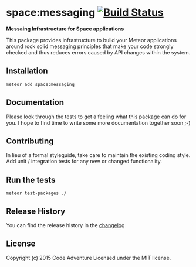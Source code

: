 # space:messaging [![Build Status](https://travis-ci.org/CodeAdventure/space-messaging.svg?branch=master)](https://travis-ci.org/CodeAdventure/space-messaging)

**Messaing Infrastructure for Space applications**

This package provides infrastructure to build your Meteor applications
around rock solid messaging principles that make your code strongly checked
and thus reduces errors caused by API changes within the system.

## Installation
`meteor add space:messaging`

## Documentation
Please look through the tests to get a feeling what this package can do for you.
I hope to find time to write some more documentation together soon ;-)

## Contributing
In lieu of a formal styleguide, take care to maintain the existing coding style.
Add unit / integration tests for any new or changed functionality.

## Run the tests
`meteor test-packages ./`

## Release History
You can find the release history in the [changelog](https://github.com/CodeAdventure/space-messaging/blob/master/CHANGELOG.md)

## License
Copyright (c) 2015 Code Adventure
Licensed under the MIT license.
